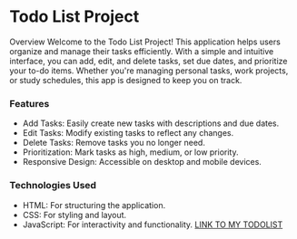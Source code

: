 # Todo List Project
Overview
Welcome to the Todo List Project! This application helps users organize and manage their tasks efficiently. With a simple and intuitive interface, you can add, edit, and delete tasks, set due dates, and prioritize your to-do items. Whether you're managing personal tasks, work projects, or study schedules, this app is designed to keep you on track.

### Features
- Add Tasks: Easily create new tasks with descriptions and due dates.
- Edit Tasks: Modify existing tasks to reflect any changes.
- Delete Tasks: Remove tasks you no longer need.
- Prioritization: Mark tasks as high, medium, or low priority.
- Responsive Design: Accessible on desktop and mobile devices.
### Technologies Used
- HTML: For structuring the application.
- CSS: For styling and layout.
- JavaScript: For interactivity and functionality.
  [LINK TO MY TODOLIST](https://essadeqbillouche.github.io/Todo_list/)
